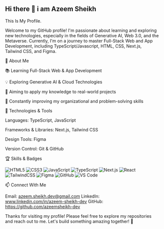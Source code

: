## Hi there 👋 i am Azeem Sheikh

This Is My Profile.

Welcome to my GitHub profile! I'm passionate about learning and exploring new technologies, especially in the fields of Generative AI, Web 3.0, and the Metaverse. Currently, I'm on a journey to master Full-Stack Web and App Development, including TypeScript/Javascript, HTML, CSS, Next.js, Tailwind CSS, and Figma.

🚀 About Me

📚 Learning Full-Stack Web & App Development

💡 Exploring Generative AI & Cloud Technologies

🎯 Aiming to apply my knowledge to real-world projects

🌱 Constantly improving my organizational and problem-solving skills

🔧 Technologies & Tools

Languages: TypeScript, JavaScript

Frameworks & Libraries: Next.js, Tailwind CSS

Design Tools: Figma

Version Control: Git & GitHub

🏆 Skills & Badges

![HTML5](https://img.shields.io/badge/HTML5-E34F26?style=for-the-badge&logo=html5&logoColor=white)
![CSS3](https://img.shields.io/badge/CSS3-1572B6?style=for-the-badge&logo=css3&logoColor=white)
![JavaScript](https://img.shields.io/badge/JavaScript-F7DF1E?style=for-the-badge&logo=javascript&logoColor=black)
![TypeScript](https://img.shields.io/badge/TypeScript-3178C6?style=for-the-badge&logo=typescript&logoColor=white)
![Next.js](https://img.shields.io/badge/Next.js-000000?style=for-the-badge&logo=next.js&logoColor=white)
![React](https://img.shields.io/badge/React-20232A?style=for-the-badge&logo=react&logoColor=61DAFB)
![TailwindCSS](https://img.shields.io/badge/Tailwind_CSS-06B6D4?style=for-the-badge&logo=tailwind-css&logoColor=white)
![Figma](https://img.shields.io/badge/Figma-F24E1E?style=for-the-badge&logo=figma&logoColor=white)
![GitHub](https://img.shields.io/badge/GitHub-181717?style=for-the-badge&logo=github&logoColor=white)
![VS Code](https://img.shields.io/badge/VS_Code-007ACC?style=for-the-badge&logo=visual-studio-code&logoColor=white)

📫 Connect With Me

Email: azeem.sheikh.dev@gmail.com
LinkedIn: www.linkedin.com/in/azeem-sheikh-dev
GitHub: https://github.com/azeemsheikh-dev

Thanks for visiting my profile! Please feel free to explore my repositories and reach out to me. Let's build something amazing together! 🚀

